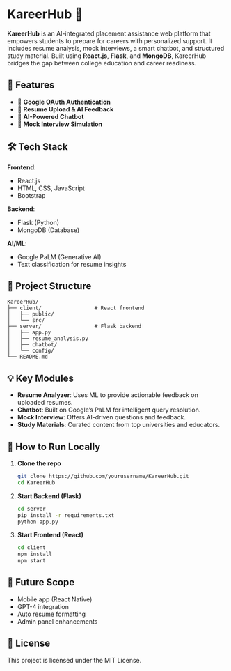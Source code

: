 # KareerHub 🎯

**KareerHub** is an AI-integrated placement assistance web platform that empowers students to prepare for careers with personalized support. It includes resume analysis, mock interviews, a smart chatbot, and structured study material. Built using **React.js**, **Flask**, and **MongoDB**, KareerHub bridges the gap between college education and career readiness.

## 🚀 Features

- 🔐 **Google OAuth Authentication**
- 📝 **Resume Upload & AI Feedback**
- 🤖 **AI-Powered Chatbot**
- 🎤 **Mock Interview Simulation**

## 🛠️ Tech Stack

**Frontend**:  
- React.js  
- HTML, CSS, JavaScript  
- Bootstrap  

**Backend**:  
- Flask (Python)  
- MongoDB (Database)

**AI/ML**:  
- Google PaLM (Generative AI)  
- Text classification for resume insights

## 📁 Project Structure

```plaintext
KareerHub/
├── client/                 # React frontend
│   ├── public/
│   └── src/
├── server/                 # Flask backend
│   ├── app.py
│   ├── resume_analysis.py
│   ├── chatbot/
│   └── config/
└── README.md
```

## 💡 Key Modules

- **Resume Analyzer**: Uses ML to provide actionable feedback on uploaded resumes.
- **Chatbot**: Built on Google’s PaLM for intelligent query resolution.
- **Mock Interview**: Offers AI-driven questions and feedback.
- **Study Materials**: Curated content from top universities and educators.

## 🧪 How to Run Locally

1. **Clone the repo**
   ```bash
   git clone https://github.com/yourusername/KareerHub.git
   cd KareerHub
   ```

2. **Start Backend (Flask)**
   ```bash
   cd server
   pip install -r requirements.txt
   python app.py
   ```

3. **Start Frontend (React)**
   ```bash
   cd client
   npm install
   npm start
   ```

## 🧠 Future Scope

- Mobile app (React Native)
- GPT-4 integration
- Auto resume formatting
- Admin panel enhancements

## 📄 License

This project is licensed under the MIT License.

